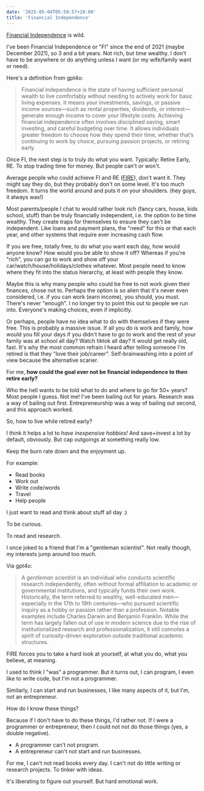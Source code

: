 ```yaml
---
date: '2025-05-04T05:50:57+10:00'
title: 'Financial Independence'
---
```


[Financial Independence](https://en.wikipedia.org/wiki/Financial_independence) is wild.

I've been Financial Independence or "FI" since the end of 2021 (maybe December 2021), so 3 and a bit years. Not rich, but time wealthy. I don't have to be anywhere or do anything unless I want (or my wife/family want or need).

Here's a definition from gpt4o:

> Financial independence is the state of having sufficient personal wealth to live comfortably without needing to actively work for basic living expenses. It means your investments, savings, or passive income sources—such as rental properties, dividends, or interest—generate enough income to cover your lifestyle costs. Achieving financial independence often involves disciplined saving, smart investing, and careful budgeting over time. It allows individuals greater freedom to choose how they spend their time, whether that’s continuing to work by choice, pursuing passion projects, or retiring early.

Once FI, the next step is to truly do what you want. Typically: Retire Early, RE. To stop trading time for money. But people can't or won't.

Average people who could achieve FI and RE ([FIRE](https://en.wikipedia.org/wiki/FIRE_movement)), don't want it. They might say they do, but they probably don't on some level. It's too much freedom. It turns the world around and puts it on your shoulders. (hey guys, it always was!)

Most parents/people I chat to would rather look rich (fancy cars, house, kids school, stuff) than be truly financially independent, i.e. the option to be time wealthy. They create traps for themselves to ensure they can't be independent. Like loans and payment plans, the "need" for this or that each year, and other systems that require ever increasing cash flow.

If you are free, totally free, to do what you want each day, how would anyone know? How would you be able to show it off? Whereas if you're "rich", you can go to work and show off your car/watch/house/holidays/clothes whatever. Most people need to know where they fit into the status hierarchy, at least with people they know.

Maybe this is why many people who could be free to not work given their finances, chose not to. Perhaps the option is so alien that it's never even considered, i.e. if you can work (earn income), you should, you must. There's never "enough". I no longer try to point this out to people we run into. Everyone's making choices, even if implicitly.

Or perhaps, people have no idea what to do with themselves if they were free. This is probably a massive issue. If all you do is work and family, how would you fill your days if you didn't have to go to work and the rest of your family was at school all day? Watch tiktok all day? It would get really old, fast. It's why the most common refrain I heard after telling someone I'm retired is that they "love their job/career". Self-brainwashing into a point of view because the alternative scarier.

For me, **how could the goal ever not be financial independence to then retire early?**

Who the hell wants to be told what to do and where to go for 50+ years? Most people I guess. Not me! I've been bailing out for years. Research was a way of bailing out first. Entrepreneurship was a way of bailing out second, and this approach worked.

So, how to live while retired early?

I think it helps a lot to *have inexpensive hobbies!* And save+invest a lot by default, obviously. But cap outgoings at something really low.

Keep the burn rate down and the enjoyment up.

For example:

* Read books
* Work out
* Write code/words
* Travel
* Help people

I just want to read and think about stuff all day :)

To be curious.

To read and research.

I once joked to a friend that I'm a "gentleman scientist". Not really though, my interests jump around too much.

Via gpt4o:

> A *gentleman scientist* is an individual who conducts scientific research independently, often without formal affiliation to academic or governmental institutions, and typically funds their own work. Historically, the term referred to wealthy, well-educated men—especially in the 17th to 19th centuries—who pursued scientific inquiry as a hobby or passion rather than a profession. Notable examples include Charles Darwin and Benjamin Franklin. While the term has largely fallen out of use in modern science due to the rise of institutionalized research and professionalization, it still connotes a spirit of curiosity-driven exploration outside traditional academic structures.

FIRE forces you to take a hard look at yourself, at what you do, what you believe, at meaning.

I used to think I "was" a programmer. But it turns out, I can program, I even like to write code, but I'm not a programmer.

Similarly, I can start and run businesses, I like many aspects of it, but I'm, not an entrepreneur.

How do I know these things?

Because if I don't have to do these things, I'd rather not. If I were a programmer or entrepreneur, then I could not not do those things (yes, a double negative).

- A programmer can't not program.
- A entrepreneur can't not start and run businesses.

For me, I can't not read books every day. I can't not do little writing or research projects. To tinker with ideas.

It's liberating to figure out yourself. But hard emotional work.

